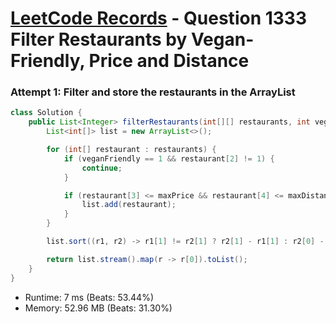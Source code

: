 # [LeetCode Records](../../README.md) - Question 1333 Filter Restaurants by Vegan-Friendly, Price and Distance

### Attempt 1: Filter and store the restaurants in the ArrayList
```java
class Solution {
    public List<Integer> filterRestaurants(int[][] restaurants, int veganFriendly, int maxPrice, int maxDistance) {
        List<int[]> list = new ArrayList<>();

        for (int[] restaurant : restaurants) {
            if (veganFriendly == 1 && restaurant[2] != 1) {
                continue;
            }

            if (restaurant[3] <= maxPrice && restaurant[4] <= maxDistance) {
                list.add(restaurant);
            }
        }

        list.sort((r1, r2) -> r1[1] != r2[1] ? r2[1] - r1[1] : r2[0] - r1[0]);

        return list.stream().map(r -> r[0]).toList();
    }
}
```
- Runtime: 7 ms (Beats: 53.44%)
- Memory: 52.96 MB (Beats: 31.30%)

<br>
